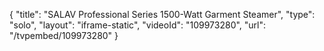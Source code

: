 {
    "title": "SALAV Professional Series 1500-Watt Garment Steamer",
    "type": "solo",
    "layout": "iframe-static",
    "videoId": "109973280",
    "url": "\/tvpembed\/109973280"
}